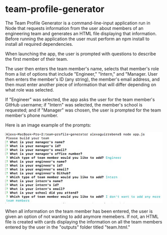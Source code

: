 # team-profile-generator



The Team Profile Generator is a command-line-input application run in Node that requests information from the user about members of an engineering team and generates an HTML file displaying that information. Before running the application the user must perform an npm install to install all required dependencies.

When launching the app, the user is prompted with questions to describe the first member of their team. 

The user then enters the team member's name, selects that member's role from a list of options that include "Engineer," "Intern," and "Manager. User then enters the member's ID (any string), the member's email address, and then must enter another piece of information that will differ depending on what role was selected. 

If "Engineer" was selected, the app asks the user for the team member's GitHub username; if "Intern" was selected, the member's school is requested; and if "Manager" was chosen, the user is prompted for the team member's phone number.

Here is an image example of the prompts:

![](Images/Team%20generator%20image.jpg)

When all information on the team member has been entered, the user is given an option of not wanting to add anymore memebers. If not, an HTML file is created with cards displaying the information on all the team members entered by the user in the "outputs" folder titled "team.html."